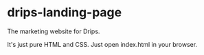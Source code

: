 # drips-landing-page

The marketing website for Drips.

It's just pure HTML and CSS. Just open index.html in your browser.
